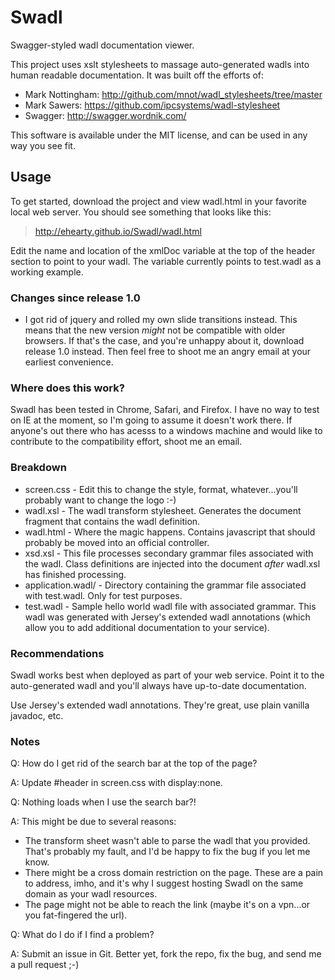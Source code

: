 Swadl
=====

Swagger-styled wadl documentation viewer.

This project uses xslt stylesheets to massage auto-generated wadls into human
readable documentation. It was built off the efforts of:


* Mark Nottingham: http://github.com/mnot/wadl_stylesheets/tree/master
* Mark Sawers: https://github.com/ipcsystems/wadl-stylesheet
* Swagger: http://swagger.wordnik.com/


This software is available under the MIT license, and can be used in any way
you see fit.


Usage
-----

To get started, download the project and view wadl.html in your favorite local
web server. You should see something that looks like this:

> http://ehearty.github.io/Swadl/wadl.html

Edit the name and location of the xmlDoc variable at the top of the header
section to point to your wadl. The variable currently points to test.wadl as a
working example. 

### Changes since release 1.0

* I got rid of jquery and rolled my own slide transitions instead. This means that the new version *might* not be compatible with older browsers. If that's the case, and you're unhappy about it, download release 1.0 instead. Then feel free to shoot me an angry email at your earliest convenience.

### Where does this work?

Swadl has been tested in Chrome, Safari, and Firefox. I have no way to test on IE at the moment, so I'm going to assume it doesn't work there. If anyone's out there who has acesss to a windows machine and would like to contribute to the compatibility effort, shoot me an email.

### Breakdown

* screen.css - Edit this to change the style, format, whatever...you'll
  probably want to change the logo :-)
* wadl.xsl - The wadl transform stylesheet. Generates the document fragment
  that contains the wadl definition.
* wadl.html - Where the magic happens. Contains javascript that should
  probably be moved into an official controller.
* xsd.xsl - This file processes secondary grammar files associated with
  the wadl. Class definitions are injected into the document *after* wadl.xsl
  has finished processing.
* application.wadl/ - Directory containing the grammar file associated with
  test.wadl. Only for test purposes.
* test.wadl - Sample hello world wadl file with associated grammar. This wadl
  was generated with Jersey's extended wadl annotations (which allow you to
  add additional documentation to your service).

### Recommendations

Swadl works best when deployed as part of your web service. Point it to the
auto-generated wadl and you'll always have up-to-date documentation.

Use Jersey's extended wadl annotations. They're great, use plain vanilla
javadoc, etc.

### Notes

Q: How do I get rid of the search bar at the top of the page?

  A: Update #header in screen.css with display:none.



Q: Nothing loads when I use the search bar?! 

  A: This might be due to several reasons:
* The transform sheet wasn't able to parse the wadl that you provided.
      That's probably my fault, and I'd be happy to fix the bug if you let me
      know.
* There might be a cross domain restriction on the page. These are a
      pain to address, imho, and it's why I suggest hosting Swadl on the same
      domain as your wadl resources.
* The page might not be able to reach the link (maybe it's on a
      vpn...or you fat-fingered the url). 


Q: What do I do if I find a problem?
  
A: Submit an issue in Git. Better yet, fork the repo, fix the bug, and send
  me a pull request ;-)
